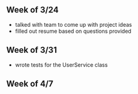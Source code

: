 ## Week of 3/24
- talked with team to come up with project ideas
- filled out resume based on questions provided

## Week of 3/31
- wrote tests for the UserService class

## Week of 4/7